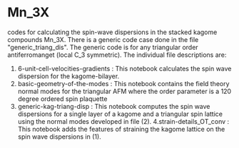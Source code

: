 # Mn_3X
codes for calculating the spin-wave dispersions in the stacked kagome compounds Mn_3X. There is a generic code case done in the file "generic_triang_dis". 
The generic code is for any triangular order antiferromanget (local C_3 symmetric). The individual file descriptions are:

1. 6-unit-cell-velocities-gradients : This notebook calculates the spin wave dispersion for the kagome-bilayer.
2. basic-geometry-of-the-modes : This notebook contains the field theory normal modes for the triangular AFM where the order parameter is a 120 degree ordered spin plaquette
3. generic-kag-triang-disp : This notebook computes the spin wave dispersions for a single layer of a kagome and a triangular spin lattice using the normal modes developed in file (2).
4.strain-details_OT_conv : This notebook adds the features of straining the kagome lattice on the spin wave dispersions in (1).
